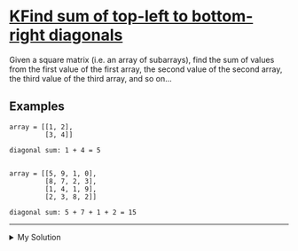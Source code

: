 # [KFind sum of top-left to bottom-right diagonals](https://www.codewars.com/kata/5497a3c181dd7291ce000700)

Given a square matrix (i.e. an array of subarrays), find the sum of values from the first value of the first array, the
second value of the second array, the third value of the third array, and so on...

## Examples

    array = [[1, 2],
             [3, 4]]

    diagonal sum: 1 + 4 = 5


    array = [[5, 9, 1, 0],
             [8, 7, 2, 3],
             [1, 4, 1, 9],
             [2, 3, 8, 2]]

    diagonal sum: 5 + 7 + 1 + 2 = 15

---

<details><summary>My Solution</summary>

```js
function diagonalSum(matrix) {
  let total = 0;
  for (let i = 0; i < matrix.length; i++) {
    total += matrix[i][i];
  }
  return total;
}
```

</details>
